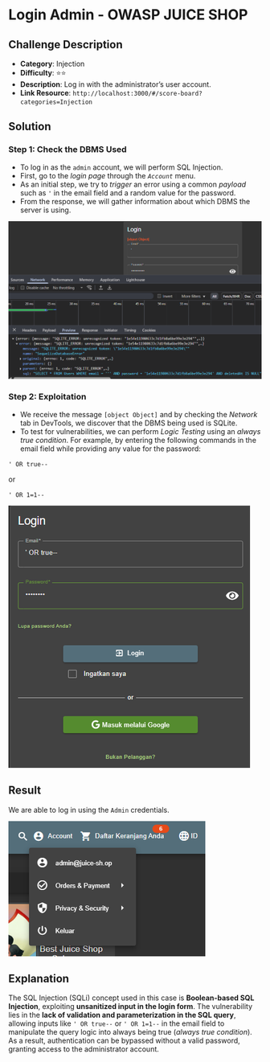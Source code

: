 # Login Admin - OWASP JUICE SHOP

## Challenge Description

* **Category**: Injection
* **Difficulty**: ⭐⭐
* **Description**: Log in with the administrator’s user account.
* **Link Resource**: `http://localhost:3000/#/score-board?categories=Injection`

## Solution

### Step 1: Check the DBMS Used

* To log in as the `admin` account, we will perform SQL Injection.
* First, go to the *login page* through the *`Account`* menu.
* As an initial step, we try to *trigger* an error using a common *payload* such as `'` in the email field and a random value for the password.
* From the response, we will gather information about which DBMS the server is using.

![DBMS](../../assets/LoginAdmin1.png)

### Step 2: Exploitation

* We receive the message `[object Object]` and by checking the *Network* tab in DevTools, we discover that the DBMS being used is SQLite.
* To test for vulnerabilities, we can perform *Logic Testing* using an *always true condition*. For example, by entering the following commands in the email field while providing any value for the password:

```
' OR true--
```

or

```
' OR 1=1--
```

![Exploitation](../../assets/LoginAdmin2.png)

## Result

We are able to log in using the `Admin` credentials.

![Result](../../assets/LoginAdmin3.png)

## Explanation

The SQL Injection (SQLi) concept used in this case is **Boolean-based SQL Injection**, exploiting **unsanitized input in the login form**. The vulnerability lies in the **lack of validation and parameterization in the SQL query**, allowing inputs like `' OR true--` or `' OR 1=1--` in the email field to manipulate the query logic into always being true (*always true condition*). As a result, authentication can be bypassed without a valid password, granting access to the administrator account.
